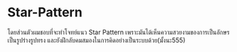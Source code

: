 # Star-Pattern
โดยส่วนตัวผมชอบที่จะทำโจทย์แนว Star Pattern เพราะมันได้เห็นความสวยงามของการเป็นอักษรเป็นรูปร่างรูปทรง และยังฝึกลับคมสมองในการคิดอย่างเป็นระบบด้วย(มั้งนะ555)
